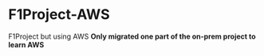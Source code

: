 # F1Project-AWS
F1Project but using AWS
**Only migrated one part of the on-prem project to learn AWS**
